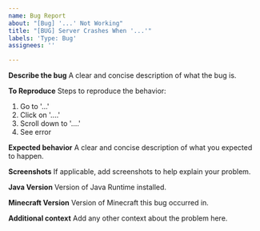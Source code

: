 ```yaml
---
name: Bug Report
about: "[Bug] '...' Not Working"
title: "[BUG] Server Crashes When '...'"
labels: 'Type: Bug'
assignees: ''

---
```


**Describe the bug**
A clear and concise description of what the bug is.

**To Reproduce**
Steps to reproduce the behavior:
1. Go to '...'
2. Click on '....'
3. Scroll down to '....'
4. See error

**Expected behavior**
A clear and concise description of what you expected to happen.

**Screenshots**
If applicable, add screenshots to help explain your problem.

**Java Version**
Version of Java Runtime installed.

**Minecraft Version**
Version of Minecraft this bug occurred in.

**Additional context**
Add any other context about the problem here.

